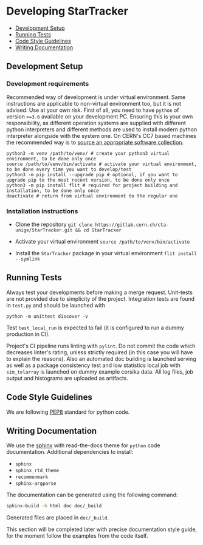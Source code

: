 # Developing StarTracker

* [Development Setup](#setup)
* [Running Tests](#tests)
* [Code Style Guidelines](#rules)
* [Writing Documentation](#documentation)

## <a name="setup"> Development Setup
### Development requirements

Recommended way of development is under virtual environment. Same instructions are applicable
to non-virtual environment too, but it is not advised. Use at your own risk.
First of all, you need to have `python` of version `>=3.6` available on your development PC.
Ensuring this is your own responsibility, as different operation systems are supplied with
different python interpreters and different methods are used to install modern python interpreter
alongside with the system one. On CERN's CC7 based machines the recommended way is to [source
an appropriate software collection](https://cern.service-now.com/service-portal?id=kb_article&n=KB0000730).

```shell
python3 -m venv /path/to/venv/ # create your python3 virtual environment, to be done only once
source /path/to/venv/bin/activate # activate your virtual environment, to be done every time you want to develop/test
python3 -m pip install --upgrade pip # optional, if you want to upgrade pip to the most recent version, to be done only once
python3 -m pip install flit # required for project building and installation, to be done only once
deactivate # return from virtual environment to the regular one
```

### Installation instructions

* Clone the repository `git clone https://gitlab.cern.ch/cta-unige/StarTracker.git && cd StarTracker`

* Activate your virtual environment `source /path/to/venv/bin/activate`
* Install the `StarTracker` package in your virtual environment `flit install --symlink` 

## <a name="tests"> Running Tests

Always test your developments before making a merge request. 
Unit-tests are not provided due to simplicity of the project. 
Integration tests are found in `test.py` and should be launched with

```shell
python -m unittest discover -v
```
Test `test_local_run` is expected to fail (it is configured to run a dummy production in CI).

Project's CI pipeline runs linting with `pylint`. Do not commit the code which decreases linter's rating,
unless strictly required (in this case you will have to explain the reasons). 
Also an automated doc building is launched serving as well as a package consistency test 
and low statistics local job with `sim_telarray` is launched on dummy example corsika data. 
All log files, job output and histograms are uploaded as artifacts. 

## <a name="rules"> Code Style Guidelines
We are following [PEP8][pep8] standard for python code.

## <a name="documentation"> Writing Documentation
We use the [sphinx][sphinx] with read-the-docs theme for `python` code documentation.
Additional dependencies to install:
- `sphinx`
- `sphinx_rtd_theme`
- `recommonmark`
- `sphinx-argparse`

The documentation can be generated using the following command:

```bash
sphinx-build -b html doc doc/_build
```

Generated files are placed in `doc/_build`.

This section will be completed later with precise documentation style guide, for the moment follow the examples from the code itself.

[pep8]:https://www.python.org/dev/peps/pep-0008/
[sphinx]:https://www.sphinx-doc.org/en/master/usage/quickstart.html
